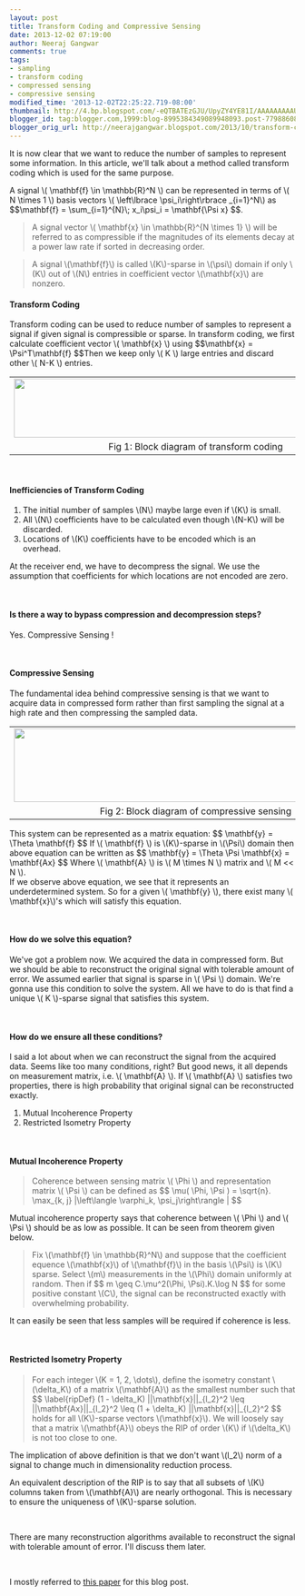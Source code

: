 ```yaml
---
layout: post
title: Transform Coding and Compressive Sensing
date: 2013-12-02 07:19:00
author: Neeraj Gangwar
comments: true
tags:
- sampling
- transform coding
- compressed sensing
- compressive sensing
modified_time: '2013-12-02T22:25:22.719-08:00'
thumbnail: http://4.bp.blogspot.com/-eQTBATEzGJU/UpyZY4YE81I/AAAAAAAAAUU/P6BWqW5BYWw/s72-c/transform_coding.JPG
blogger_id: tag:blogger.com,1999:blog-8995384349089948093.post-7798860887456191199
blogger_orig_url: http://neerajgangwar.blogspot.com/2013/10/transform-coding-and-compressive-sensing.html
---
```


<p>
  It is now clear that we want to reduce the number of samples to represent some information.
  In this article, we'll talk about a method called transform coding which is used for the
  same purpose.
</p>

<p>
  A signal \( \mathbf{f} \in \mathbb{R}^N \) can be represented in terms of \( N \times 1 \) basis
  vectors \( \left\lbrace \psi_i\right\rbrace _{i=1}^N\) as $$\mathbf{f} = \sum_{i=1}^{N}\; x_i\psi_i = \mathbf{\Psi x} $$.
</p>

<blockquote>
  A signal vector \( \mathbf{x} \in \mathbb{R}^{N \times 1} \) will be referred to as compressible
  if the magnitudes of its elements decay at a power law rate if sorted in decreasing order.
</blockquote>

<blockquote>
  A signal \(\mathbf{f}\) is called \(K\)-sparse in \(\psi\) domain if only \(K\) out of \(N\)
  entries in coefficient vector \(\mathbf{x}\) are nonzero.
</blockquote>

<h4>Transform Coding</h4>
<p>
  Transform coding can be used to reduce number of samples to represent a signal if given signal is
  compressible or sparse.
  In transform coding, we first calculate coefficient vector \( \mathbf{x} \) using
  $$\mathbf{x} = \Psi^T\mathbf{f} $$Then we keep only \( K \) large entries and discard other
  \( N-K \) entries.
</p>

<table>
  <tbody>
    <tr>
      <td style="text-align: center;"><img border="0" height="104" src="http://4.bp.blogspot.com/-eQTBATEzGJU/UpyZY4YE81I/AAAAAAAAAUU/P6BWqW5BYWw/s640/transform_coding.JPG" width="640" /></td>
    </tr>
    <tr>
      <td style="text-align: center;">Fig 1: Block diagram of transform coding</td>
    </tr>
  </tbody>
</table>

<br/>
<h4>Inefficiencies of Transform Coding</h4>
<ol>
    <li>The initial number of samples \(N\) maybe large even if \(K\) is small.</li>
    <li>All \(N\) coefficients have to be calculated even though \(N-K\) will be discarded.</li>
    <li>Locations of \(K\) coefficients have to be encoded which is an overhead.</li>
</ol>
<p>
  At the receiver end, we have to decompress the signal. We use the assumption that
  coefficients for which locations are not encoded are zero.
</p>

<br/>
<h4>Is there a way to bypass compression and decompression steps?</h4>
<p>Yes. Compressive Sensing !</p>

<br/>
<h4>Compressive Sensing</h4>
<p>
  The fundamental idea behind compressive sensing is that we want to acquire data in
  compressed form rather than first sampling the signal at a high rate and then compressing
  the sampled data.
</p>

<table>
  <tbody>
    <tr>
      <td style="text-align: center;"><img border="0" height="130" src="http://3.bp.blogspot.com/-Vx-2Dh4ItE8/UpyZo4Ktp9I/AAAAAAAAAUc/Nnn7fRVUnKc/s640/compressive_sensing.JPG" width="640" /></td>
    </tr>
    <tr>
      <td style="text-align: center;">Fig 2: Block diagram of compressive sensing</td>
    </tr>
  </tbody>
</table>

<p>
  This system can be represented as a matrix equation: $$ \mathbf{y} = \Theta \mathbf{f} $$
  If \( \mathbf{f} \) is \(K\)-sparse in \(\Psi\) domain then above equation can be written
  as $$ \mathbf{y} = \Theta \Psi \mathbf{x} = \mathbf{Ax} $$
  Where \( \mathbf{A} \) is \( M \times N \) matrix and \( M &lt;&lt; N \).
  <br/>
  If we observe above equation, we see that it represents an underdetermined system. So for a
  given \( \mathbf{y} \), there exist many \( \mathbf{x}\)'s which will satisfy this equation.
</p>

<br/>
<h4>How do we solve this equation?</h4>
<p>
  We've got a problem now. We acquired the data in compressed form. But we should be able to
  reconstruct the original signal with tolerable amount of error. We assumed earlier that signal
  is sparse in \( \Psi \) domain. We're gonna use this condition to solve the system. All we have
  to do is that find a unique \( K \)-sparse signal that satisfies this system.
</p>

<br/>
<h4>How do we ensure all these conditions?</h4>
<p>
  I said a lot about when we can reconstruct the signal from the acquired data. Seems like too many
  conditions, right? But good news, it all depends on measurement matrix, i.e. \( \mathbf{A} \).
  If \( \mathbf{A} \) satisfies two properties, there is high probability that original signal can be
  reconstructed exactly.
</p>
<ol>
    <li>Mutual Incoherence Property</li>
    <li>Restricted Isometry Property</li>
</ol>

<br/>
<h4>Mutual Incoherence Property</h4>
<blockquote>
  Coherence between sensing matrix \( \Phi \) and representation matrix \( \Psi \) can be defined as
  $$ \mu( \Phi, \Psi ) =&nbsp;\sqrt{n}. \max_{k, j} |\left\langle \varphi_k, \psi_j\right\rangle | $$
</blockquote>
<p>
  Mutual incoherence property says that coherence between \( \Phi \) and \( \Psi \) should be as low
  as possible. It can be seen from theorem given below.
</p>
<blockquote>
  Fix \(\mathbf{f} \in \mathbb{R}^N\) and suppose that the coefficient equence \(\mathbf{x}\) of
  \(\mathbf{f}\) in the basis \(\Psi\) is \(K\) sparse. Select \(m\) measurements in the \(\Phi\)
  domain uniformly at random. Then if $$ m \geq C.\mu^2(\Phi, \Psi).K.\log N $$ for some positive
  constant \(C\), the signal can be reconstructed exactly with overwhelming probability.
</blockquote>
<p>It can easily be seen that less samples will be required if coherence is less.</p>

<br/>
<h4>Restricted Isometry Property</h4>
<blockquote>
  For each integer \(K = 1, 2, \dots\), define the isometry constant \(\delta_K\) of a matrix
  \(\mathbf{A}\) as the smallest number such that
  $$ \label{ripDef} (1 - \delta_K) ||\mathbf{x}||_{l_2}^2 \leq ||\mathbf{Ax}||_{l_2}^2 \leq (1 + \delta_K) ||\mathbf{x}||_{l_2}^2 $$
  holds for all \(K\)-sparse vectors \(\mathbf{x}\). We will loosely say that a matrix \(\mathbf{A}\)
  obeys the RIP of order \(K\) if \(\delta_K\) is not too close to one.
</blockquote>
<p>
  The implication of above definition is that we don't want \(l_2\) norm of a signal to change much
  in dimensionality reduction process.
</p>

<p>
  An equivalent description of the RIP is to say that all subsets of \(K\) columns taken from
  \(\mathbf{A}\) are nearly orthogonal. This is necessary to ensure the uniqueness of \(K\)-sparse
  solution.
</p>

<br/>
<p>
  There are many reconstruction algorithms available to reconstruct the signal with tolerable
  amount of error. I'll discuss them later.
</p>

<br/>
<p>
  I mostly referred to <a href="http://authors.library.caltech.edu/10092/1/CANieeespm08.pdf" target="_blank">
  this paper</a> for this blog post.
</p>

<script src="https://cdn.mathjax.org/mathjax/latest/MathJax.js?config=TeX-AMS-MML_HTMLorMML" type="text/javascript"></script>
